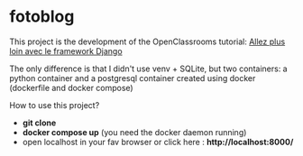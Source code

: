 # fotoblog

This project is the development of the OpenClassrooms tutorial: [Allez plus loin avec le framework Django](https://openclassrooms.com/fr/courses/7192426-allez-plus-loin-avec-le-framework-django)

The only difference is that I didn't use venv + SQLite, but two containers: a python container and a postgresql container created using docker (dockerfile and docker compose)

How to use this project?

- **git clone**
- **docker compose up** (you need the docker daemon running)
- open localhost in your fav browser or click here : **http://localhost:8000/**
